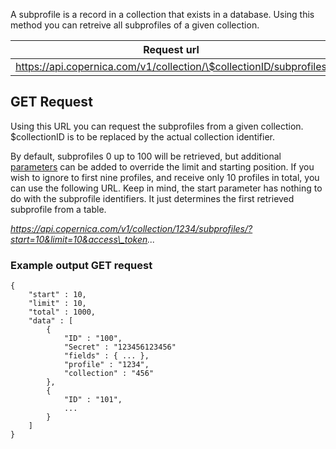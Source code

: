 A subprofile is a record in a collection that exists in a database.
Using this method you can retreive all subprofiles of a given
collection.

| Request url | Methods | Parameters |
| --- | --- | --- |
| https://api.copernica.com/v1/collection/\$collectionID/subprofiles | GET | limit, start |

GET Request
-----------

Using this URL you can request the subprofiles from a given collection.
\$collectionID is to be replaced by the actual collection identifier.

By default, subprofiles 0 up to 100 will be retrieved, but additional
[parameters](./rest-api-parameters.md)
can be added to override the limit and starting position. If you wish to
ignore to first nine profiles, and receive only 10 profiles in total,
you can use the following URL. Keep in mind, the start parameter has
nothing to do with the subprofile identifiers. It just determines the
first retrieved subprofile from a table.

*https://api.copernica.com/v1/collection/1234/subprofiles/?start=10&limit=10&access\_token...*

### Example output GET request

```
{
    "start" : 10,
    "limit" : 10,
    "total" : 1000,
    "data" : [
        {
            "ID" : "100",
            "Secret" : "123456123456"
            "fields" : { ... },
            "profile" : "1234",
            "collection" : "456"
        },
        {
            "ID" : "101",
            ...
        }
    ]
}
```
